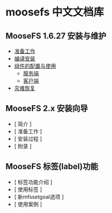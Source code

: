 # moosefs 中文文档库

## MooseFS 1.6.27 安装与维护
+ [准备工作](./moosefs1.6.27_maintenance/chapter01-preparation.md)
+ [编译安装](./moosefs1.6.27_maintenance/chapter02-moosefs-installtion.md)
+ [组件的配置与使用](./moosefs1.6.27_maintenance/chapter03-moosefs-usage.md)
  + [ 服务端 ](./moosefs1.6.27_maintenance/chapter03-moosefs-usage.md#服务端)
  + [ 客户端 ](./moosefs1.6.27_maintenance/chapter03-moosefs-usage.md#客户端)
+ [灾难恢复](./moosefs1.6.27_maintenance/chapter04-disaster-recovery.md)

## MooseFS 2.x 安装向导
+ [ 简介 ]
+ [ 准备工作 ]
+ [ 安装过程 ]
+ [ 附录 ]

## MooseFS 标签(label)功能
+ [ 标签功能介绍 ]
+ [ 使用标签 ]
+ [ 新mfssetgoal选项 ]
+ [ 使用案例 ]